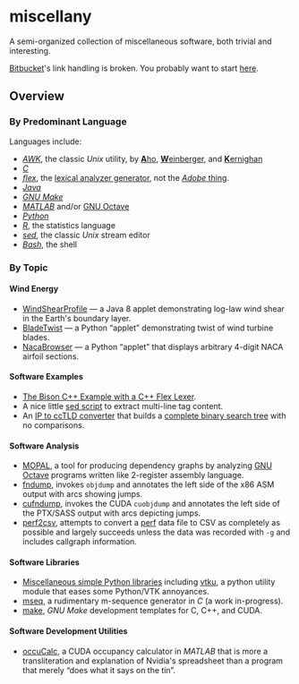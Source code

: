 miscellany
==========

A semi-organized collection of miscellaneous software, both trivial
and interesting.

[Bitbucket](https://bitbucket.org/)'s link handling is broken. You
probably want to start
[here](https://bitbucket.org/emmetac/miscellany/src/master/).


Overview
--------

### By Predominant Language ###

Languages include:

  * [*AWK*](awk/), the classic _Unix_ utility, by [**A**ho](https://en.wikipedia.org/wiki/Alfred_Aho), [**W**einberger](https://en.wikipedia.org/wiki/Peter_J._Weinberger), and [**K**ernighan](https://en.wikipedia.org/wiki/Brian_Kernighan)
  * [*C*](c/)
  * [*flex*](flex/), the [lexical analyzer generator](http://flex.sourceforge.net/), not the [_Adobe_ thing](http://www.adobe.com/products/flex.html).
  * [*Java*](java/)
  * [*GNU Make*](make/)
  * [*MATLAB*](matlab/) and/or [GNU Octave](http://www.gnu.org/software/octave/)
  * [*Python*](python/)
  * [*R*](R/), the statistics language
  * [*sed*](sed/), the classic _Unix_ stream editor
  * [*Bash*](shell/), the shell

### By Topic ###

#### Wind Energy ####

  * [WindShearProfile](java/WindShearProfile) — a Java 8 applet demonstrating
    log-law wind shear in the Earth's boundary layer.
  * [BladeTwist](python/BladeTwist) — a Python “applet” demonstrating
    twist of wind turbine blades.
  * [NacaBrowser](python/NacaBrowser) — a Python “applet” that
    displays arbitrary 4-digit NACA airfoil sections.

#### Software Examples ####

  * [The Bison C++ Example with a C++ Flex Lexer](flex/bison-cxx-example/).
  * A nice little [sed script](sed/) to extract multi-line tag content.
  * An [IP to ccTLD converter](c/ip2cc/) that builds a [complete binary search tree](https://en.wikipedia.org/wiki/Binary_tree#Types_of_binary_trees) with no comparisons.

#### Software Analysis ####

  * [MOPAL](awk/mopal/), a tool for producing dependency graphs by
    analyzing [GNU Octave](http://www.gnu.org/software/octave/)
    programs written like 2-register assembly language.
  * [fndump](awk/fndump), invokes `objdump` and annotates the left
    side of the x86 ASM output with arcs showing jumps.
  * [cufndump](awk/cufndump), invokes the CUDA `cuobjdump` and annotates
    the left side of the PTX/SASS output with arcs depicting jumps.
  * [perf2csv](shell/perf2csv), attempts to convert a
    [perf](https://perf.wiki.kernel.org/index.php/Main_Page) data file
    to CSV as completely as possible and largely succeeds unless the
    data was recorded with `-g` and includes callgraph information.

#### Software Libraries ####

  * [Miscellaneous simple Python libraries](python/lib/) including
    [vtku](python/lib/vtku/), a python utility module that eases some
    Python/VTK annoyances.
  * [mseq](c/mseq/), a rudimentary m-sequence generator in *C* (a work
    in-progress).
  * [make](make/), *GNU Make* development templates for C, C++, and
    CUDA.

#### Software Development Utilities ####

  * [occuCalc](matlab/cudaUtils/), a CUDA occupancy calculator in
    _MATLAB_ that is more a transliteration and explanation of
    Nvidia's spreadsheet than a program that merely “does what it says
    on the tin”.
